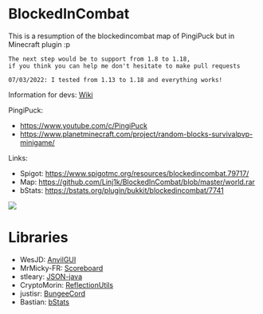 # BlockedInCombat
This is a resumption of the blockedincombat map of PingiPuck but in Minecraft plugin :p

```
The next step would be to support from 1.8 to 1.18,
if you think you can help me don't hesitate to make pull requests

07/03/2022: I tested from 1.13 to 1.18 and everything works!
```
Information for devs: [Wiki](https://github.com/Linj1k/BlockedInCombat/wiki/For-Dev)

PingiPuck: 
  - https://www.youtube.com/c/PingiPuck
  - https://www.planetminecraft.com/project/random-blocks-survivalpvp-minigame/

Links:
  - Spigot: https://www.spigotmc.org/resources/blockedincombat.79717/
  - Map: https://github.com/Linj1k/BlockedInCombat/blob/master/world.rar
  - bStats: https://bstats.org/plugin/bukkit/blockedincombat/7741

![](https://github.com/Linj1k/BlockedInCombat/blob/master/bic.png?raw=true)

# Libraries
  - WesJD: [AnvilGUI](https://github.com/WesJD/AnvilGUI/tree/master)
  - MrMicky-FR: [Scoreboard](https://github.com/MrMicky-FR/FastBoard)
  - stleary: [JSON-java](https://github.com/stleary/JSON-java)
  - CryptoMorin: [ReflectionUtils](https://github.com/CryptoMorin/XSeries/blob/master/src/main/java/com/cryptomorin/xseries/ReflectionUtils.java)
  - justisr: [BungeeCord](https://gist.github.com/justisr/e9034b7952e0801e687e)
  - Bastian: [bStats](https://bstats.org/)
